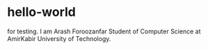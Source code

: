 # hello-world
for testing.
I am Arash Foroozanfar
Student of Computer Science at AmirKabir University of Technology.
